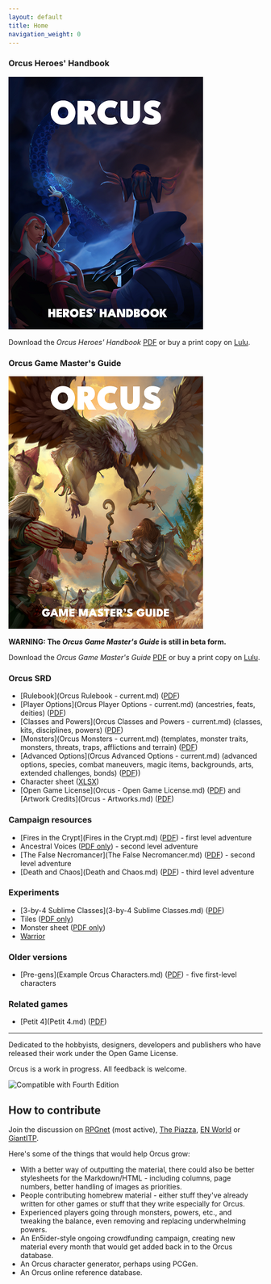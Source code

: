 ```yaml
---
layout: default
title: Home
navigation_weight: 0
---
```


### Orcus Heroes' Handbook

<img src="https://github.com/Sanglorian/orcus/raw/main/pics/Heroes'%20Handbook%20-%20small.png" />

Download the *Orcus Heroes' Handbook* <a href="https://github.com/Sanglorian/orcus/raw/main/Orcus%20Heroes'%20Handbook.pdf">PDF</a> or buy a print copy on <a href="https://www.lulu.com/shop/chris-sakkas/orcus-heroes-handbook/paperback/product-wdjdr4.html">Lulu</a>.

### Orcus Game Master's Guide

<img src="https://github.com/Sanglorian/orcus/raw/main/pics/Game%20Master's%20Guide%20-%20small.png" />

**WARNING: The *Orcus Game Master's Guide* is still in beta form.**

Download the *Orcus Game Master's Guide* <a href="https://raw.githubusercontent.com/Sanglorian/orcus/main/Orcus%20Game%20Master's%20Guide.pdf">PDF</a> or buy a print copy on <a href="https://www.lulu.com/shop/chris-sakkas/orcus-game-masters-guide/paperback/product-ezm4zw.html">Lulu</a>.

### Orcus SRD

* [Rulebook](Orcus Rulebook - current.md) ([PDF](https://github.com/Sanglorian/orcus/raw/main/Orcus%20Rulebook%20-%20current.pdf))
* [Player Options](Orcus Player Options - current.md) (ancestries, feats, deities) ([PDF](https://github.com/Sanglorian/orcus/raw/main/Orcus%20Player%20Options%20-%20current.pdf))
* [Classes and Powers](Orcus Classes and Powers - current.md) (classes, kits, disciplines, powers) ([PDF](https://github.com/Sanglorian/orcus/raw/main/Orcus%20Classes%20and%20Powers%20-%20current.pdf)) 
* [Monsters](Orcus Monsters - current.md) (templates, monster traits, monsters, threats, traps, afflictions and terrain) ([PDF](https://github.com/Sanglorian/orcus/raw/main/Orcus%20Monsters%20-%20current.pdf))
* [Advanced Options](Orcus Advanced Options - current.md) (advanced options, species, combat maneuvers, magic items, backgrounds, arts, extended challenges, bonds) ([PDF](https://github.com/Sanglorian/orcus/raw/main/Orcus%20Advanced%20Options%20-%20current.pdf)))
* Character sheet ([XLSX](https://github.com/Sanglorian/orcus/raw/main/Character%20Sheet.xlsx))
* [Open Game License](Orcus - Open Game License.md) ([PDF](https://github.com/Sanglorian/orcus/raw/main/Orcus%20-%20Open%20Game%20License.pdf)) and [Artwork Credits](Orcus - Artworks.md) ([PDF](https://github.com/Sanglorian/orcus/raw/main/Orcus%20-%20Artworks.pdf))

### Campaign resources

* [Fires in the Crypt](Fires in the Crypt.md) ([PDF](https://github.com/Sanglorian/orcus/blob/main/Fires%20in%20the%20Crypt.pdf)) - first level adventure
* Ancestral Voices ([PDF only](https://github.com/Sanglorian/orcus/blob/main/Ancestral%20Voices%20(Level%202).pdf)) - second level adventure
* [The False Necromancer](The False Necromancer.md) ([PDF](https://github.com/Sanglorian/orcus/blob/main/The%20False%20Necromancer.pdf)) - second level adventure
* [Death and Chaos](Death and Chaos.md) ([PDF](https://github.com/Sanglorian/orcus/blob/main/Blood%20and%20Chaos.pdf)) - third level adventure

### Experiments

* [3-by-4 Sublime Classes](3-by-4 Sublime Classes.md) ([PDF](https://github.com/Sanglorian/orcus/raw/main/3-by-4%20Sublime%20Classes.pdf))
* Tiles ([PDF only](https://github.com/Sanglorian/orcus/blob/main/tiles/tiles-merged.pdf))
* Monster sheet ([PDF only](https://github.com/Sanglorian/orcus/raw/main/Monster%20Sheet%20%5BFinal%5D.pdf))
* [Warrior](Warrior.md)

### Older versions

* [Pre-gens](Example Orcus Characters.md) ([PDF](https://github.com/Sanglorian/orcus/blob/main/Example%20Orcus%20Characters.pdf)) - five first-level characters

### Related games

* [Petit 4](Petit 4.md) ([PDF](https://github.com/Sanglorian/orcus/blob/main/Petit%204.pdf))

---

Dedicated to the hobbyists, designers, developers and publishers who have released their work under the Open Game License.

Orcus is a work in progress. All feedback is welcome. 

![Compatible with Fourth Edition](https://github.com/Sanglorian/orcus/raw/main/Compatible%20with%20Fourth%20Edition.png)

## How to contribute

Join the discussion on [RPGnet](https://forum.rpg.net/index.php?threads/4e-introducing-orcus-a-fourth-edition-retro-clone.878174/) (most active), [The Piazza](https://www.thepiazza.org.uk/bb/viewtopic.php?f=36&t=26561), [EN World](https://www.enworld.org/threads/introducing-orcus-a-4e-retroclone.685145/) or [GiantITP](https://forums.giantitp.com/showthread.php?628077-Introducing-Orcus-a-Fourth-Edition-retro-clone).

Here's some of the things that would help Orcus grow: 

* With a better way of outputting the material, there could also be better stylesheets for the Markdown/HTML - including columns, page numbers, better handling of images as priorities.
* People contributing homebrew material - either stuff they've already written for other games or stuff that they write especially for Orcus.
* Experienced players going through monsters, powers, etc., and tweaking the balance, even removing and replacing underwhelming powers.
* An En5ider-style ongoing crowdfunding campaign, creating new material every month that would get added back in to the Orcus database.
* An Orcus character generator, perhaps using PCGen.
* An Orcus online reference database.
